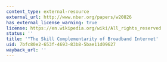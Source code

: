 ```yaml
---
content_type: external-resource
external_url: http://www.nber.org/papers/w20826
has_external_license_warning: true
license: https://en.wikipedia.org/wiki/All_rights_reserved
status: ''
title: '"The Skill Complementarity of Broadband Internet'
uid: 7bfc80e2-653f-4693-83b8-5bae11d09627
wayback_url: ''
---
```

